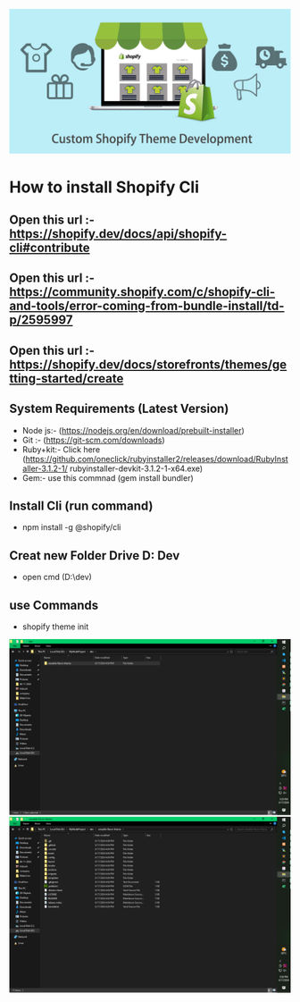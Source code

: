 ![shopify](image-2.png)


# How to install Shopify Cli
## Open this url :- https://shopify.dev/docs/api/shopify-cli#contribute
## Open this url :- https://community.shopify.com/c/shopify-cli-and-tools/error-coming-from-bundle-install/td-p/2595997 
## Open this url :- https://shopify.dev/docs/storefronts/themes/getting-started/create

## System Requirements (Latest Version)
- Node js:- (https://nodejs.org/en/download/prebuilt-installer)
- Git :- (https://git-scm.com/downloads)
- Ruby+kit:- Click here (https://github.com/oneclick/rubyinstaller2/releases/download/RubyInstaller-3.1.2-1/ rubyinstaller-devkit-3.1.2-1-x64.exe)
- Gem:- use this commnad (gem install bundler)

## Install Cli (run command)
- npm install -g @shopify/cli


## Creat new Folder Drive D: Dev
* open cmd (D:\dev)
## use Commands
- shopify theme init

![image](./image.png)
![image](image-1.png)
